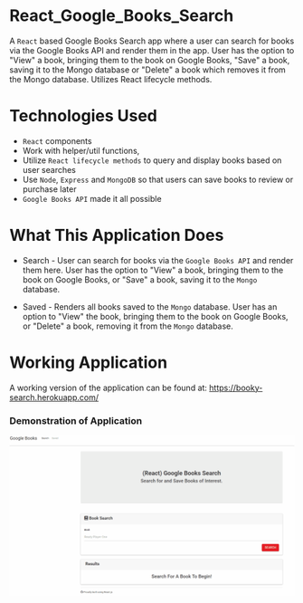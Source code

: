 # React_Google_Books_Search

A ```React``` based Google Books Search app where a user can search for books via the Google Books API and render them in the app. User has the option to "View" a book, bringing them to the book on Google Books, "Save" a book, saving it to the Mongo database or "Delete" a book which removes it from the Mongo database. Utilizes React lifecycle methods.

# Technologies Used

- ```React``` components
- Work with helper/util functions,
- Utilize ```React lifecycle methods``` to query and display books based on user searches
- Use ```Node```, ```Express``` and ```MongoDB``` so that users can save books to review or purchase later
- ```Google Books API``` made it all possible

# What This Application Does

* Search - User can search for books via the ```Google Books API``` and render them here. User has the option to "View" a book, bringing them to the book on Google Books, or "Save" a book, saving it to the ```Mongo``` database.

* Saved - Renders all books saved to the ```Mongo``` database. User has an option to "View" the book, bringing them to the book on Google Books, or "Delete" a book, removing it from the ```Mongo``` database.

# Working Application

A working version of the application can be found at: https://booky-search.herokuapp.com/

### Demonstration of Application
![gif](GoogleBooks.gif)
